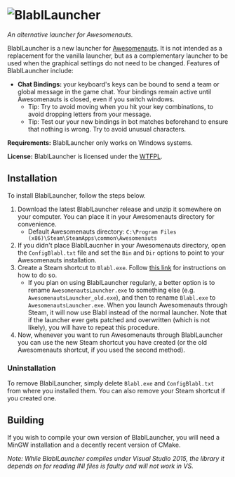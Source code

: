![BlablLauncher](http://i.imgur.com/1dImyPk.png)
=============

*An alternative launcher for Awesomenauts.*

BlablLauncher is a new launcher for [Awesomenauts](http://www.awesomenauts.com/). It is not intended as a replacement for the vanilla launcher, but as a complementary launcher to be used when the graphical settings do not need to be changed. Features of BlablLauncher include:

* **Chat Bindings:** your keyboard's keys can be bound to send a team or global message in the game chat. Your bindings remain active until Awesomenauts is closed, even if you switch windows.
    * Tip: Try to avoid moving when you hit your key combinations, to avoid dropping letters from your message.
    * Tip: Test our your new bindings in bot matches beforehand to ensure that nothing is wrong. Try to avoid unusual characters.

**Requirements:** BlablLauncher only works on Windows systems.

**License:** BlablLauncher is licensed under the [WTFPL](http://www.wtfpl.net/).

## Installation ##

To install BlablLauncher, follow the steps below.

1. Download the latest BlablLauncher release and unzip it somewhere on your computer. You can place it in your Awesomenauts directory for convenience.
    * Default Awesomenauts directory: `C:\Program Files (x86)\Steam\SteamApps\common\Awesomenauts`
2. If you didn't place BlablLaucnher in your Awesomenauts directory, open the `ConfigBlabl.txt` file and set the `Bin` and `Dir` options to point to your Awesomenauts installation.
3. Create a Steam shortcut to `Blabl.exe`. Follow [this link](https://support.steampowered.com/kb_article.php?ref=2219-YDJV-5557) for instructions on how to do so.
    * If you plan on using BlablLauncher regularly, a better option is to rename `AwesomenautsLauncher.exe` to something else (e.g. `AwesomenautsLauncher_old.exe`), and then to rename `Blabl.exe` to `AwesomenautsLauncher.exe`. When you launch Awesomenauts through Steam, it will now use Blabl instead of the normal launcher. Note that if the launcher ever gets patched and overwritten (which is not likely), you will have to repeat this procedure.
4. Now, whenever you want to run Awesomenauts through BlablLauncher you can use the new Steam shortcut you have created (or the old Awesomenauts shortcut, if you used the second method).

### Uninstallation ###

To remove BlablLauncher, simply delete `Blabl.exe` and `ConfigBlabl.txt` from where you installed them. You can also remove your Steam shortcut if you created one.

## Building ##

If you wish to compile your own version of BlablLauncher, you will need a MinGW installation and a decently recent version of CMake. 

*Note: While BlablLauncher compiles under Visual Studio 2015, the library it depends on for reading INI files is faulty and will not work in VS.*